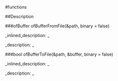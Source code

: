 #functions


<!--
_visible: True_
_advanced: False_
-->

##Description






<!----------------------------------------------------------------------------->

###ofBuffer ofBufferFromFile(&path, binary = false)

<!--
_syntax: ofBufferFromFile(&path, binary = false)_
_name: ofBufferFromFile_
_returns: ofBuffer_
_returns_description: _
_parameters: const string &path, bool binary=false_
_version_started: _
_version_deprecated: _
_summary: _
_constant: False_
_static: False_
_visible: True_
_advanced: False_
-->

_inlined_description: _








_description: _








<!----------------------------------------------------------------------------->

###bool ofBufferToFile(&path, &buffer, binary = false)

<!--
_syntax: ofBufferToFile(&path, &buffer, binary = false)_
_name: ofBufferToFile_
_returns: bool_
_returns_description: _
_parameters: const string &path, ofBuffer &buffer, bool binary=false_
_version_started: _
_version_deprecated: _
_summary: _
_constant: False_
_static: False_
_visible: True_
_advanced: False_
-->

_inlined_description: _








_description: _








<!----------------------------------------------------------------------------->

